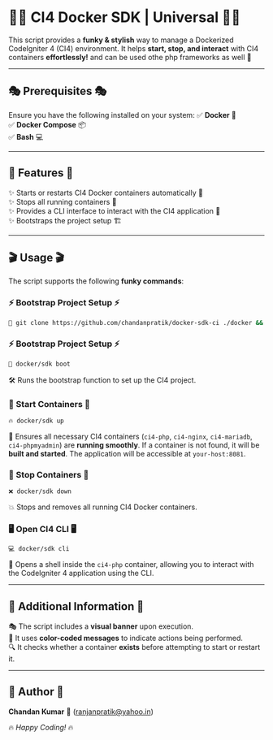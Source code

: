 # 🚀🎨 CI4 Docker SDK | Universal 🎨🚀

This script provides a **funky & stylish** way to manage a Dockerized CodeIgniter 4 (CI4) environment. It helps **start, stop, and interact** with CI4 containers **effortlessly!** and can be used othe php frameworks as well 🎉

---

## 🎭 Prerequisites 🎭

Ensure you have the following installed on your system:
✅ **Docker** 🐳  
✅ **Docker Compose** 📦  
✅ **Bash** 💻  

---

## 🌟 Features 🌟

✨ Starts or restarts CI4 Docker containers automatically 🚀  
✨ Stops all running containers 🛑  
✨ Provides a CLI interface to interact with the CI4 application 🎤  
✨ Bootstraps the project setup 🏗️  

---

## 🎬 Usage 🎬

The script supports the following **funky commands**:
### ⚡ Bootstrap Project Setup ⚡
```sh
🚀 git clone https://github.com/chandanpratik/docker-sdk-ci ./docker && chmod +x ./docker/sdk
```

### ⚡ Bootstrap Project Setup ⚡
```sh
🚀 docker/sdk boot
```
🛠 Runs the bootstrap function to set up the CI4 project.

### 🎯 Start Containers 🎯
```sh
🔥 docker/sdk up
```
🔧 Ensures all necessary CI4 containers (`ci4-php`, `ci4-nginx`, `ci4-mariadb`, `ci4-phpmyadmin`) are **running smoothly**. If a container is not found, it will be **built and started**. The application will be accessible at `your-host:8081`.

### 🛑 Stop Containers 🛑
```sh
❌ docker/sdk down
```
💥 Stops and removes all running CI4 Docker containers.

### 🖥️ Open CI4 CLI 🖥️
```sh
💻 docker/sdk cli
```
🔎 Opens a shell inside the `ci4-php` container, allowing you to interact with the CodeIgniter 4 application using the CLI.

---

## 🎨 Additional Information 🎨

🎭 The script includes a **visual banner** upon execution.  
🎨 It uses **color-coded messages** to indicate actions being performed.  
🔍 It checks whether a container **exists** before attempting to start or restart it.

---

## 🤩 Author 🤩
**Chandan Kumar** 🎩 (<ranjanpratik@yahoo.in>)

🔥 _Happy Coding!_ 🔥

